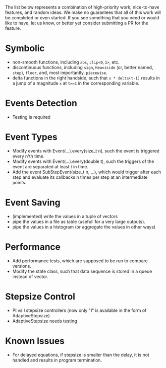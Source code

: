 The list below represents a combination of high-priority work, nice-to-have features, and random ideas. We make no guarantees that all of this work will be completed or even started. If you see something that you need or would like to have, let us know, or better yet consider submitting a PR for the feature.

# Symbolic

- non-smooth functions, including `abs`, `clip<0,1>`, etc.
- discontinuous functions, including `sign`, `Heaviside` (or, better named, `step`), `floor`, and, most importantly, `piecewise`.
- delta functions in the right handside, such that `x * delta(t-1)` results in a jump of a magnitude `x` at `t==1` in the corresponding variable.

# Events Detection

- Testing is required

# Event Types

- Modify events with Event(...).every(size_t n), such the event is triggered every n'th time.
- Modify events with Event(...).every(double t), such the triggers of the event are separated at least t in time.
- Add the event SubStepEvent(size_t n, ...), which would trigger after each step and evaluate its callbacks n times per step at an intermediate points.

# Event Saving
- (implemented) write the values in a tuple of vectors
- pipe the values in a file as table (usefull for a very large outputs).
- pipe the values in a histogram (or aggregate the values in other ways)

# Performance

- Add performance tests, which are supposed to be run to compare versions.
- Modify the state class, such that data sequence is stored in a queue instead of vector.

# Stepsize Control

- PI vs I stepsize controllers (now only "I" is available in the form of AdaptiveStepsize)
- AdaptiveStepsize needs testing

# Known Issues

- For delayed equations, if stepsize is smaller than the delay, it is not handled and results in program termination.
